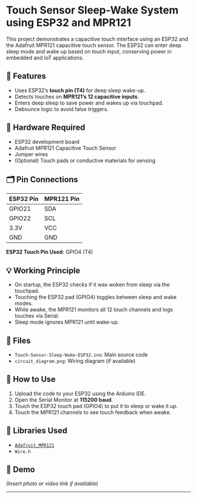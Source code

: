 # Touch Sensor Sleep-Wake System using ESP32 and MPR121

This project demonstrates a capacitive touch interface using an ESP32 and the Adafruit MPR121 capacitive touch sensor. The ESP32 can enter deep sleep mode and wake up based on touch input, conserving power in embedded and IoT applications.

## 🧠 Features

- Uses ESP32’s **touch pin (T4)** for deep sleep wake-up.
- Detects touches on **MPR121’s 12 capacitive inputs**.
- Enters deep sleep to save power and wakes up via touchpad.
- Debounce logic to avoid false triggers.

## 🔌 Hardware Required

- ESP32 development board  
- Adafruit MPR121 Capacitive Touch Sensor  
- Jumper wires  
- (Optional) Touch pads or conductive materials for sensing

## 🗂️ Pin Connections

| ESP32 Pin | MPR121 Pin |
|-----------|------------|
| GPIO21    | SDA        |
| GPIO22    | SCL        |
| 3.3V      | VCC        |
| GND       | GND        |

**ESP32 Touch Pin Used:** GPIO4 (T4)

## 💡 Working Principle

- On startup, the ESP32 checks if it was woken from sleep via the touchpad.
- Touching the ESP32 pad (GPIO4) toggles between sleep and wake modes.
- While awake, the MPR121 monitors all 12 touch channels and logs touches via Serial.
- Sleep mode ignores MPR121 until wake-up.

## 📂 Files

- `Touch-Sensor-Sleep-Wake-ESP32.ino`: Main source code
- `circuit_diagram.png`: Wiring diagram (if available)

## 🚀 How to Use

1. Upload the code to your ESP32 using the Arduino IDE.
2. Open the Serial Monitor at **115200 baud**.
3. Touch the ESP32 touch pad (GPIO4) to put it to sleep or wake it up.
4. Touch the MPR121 channels to see touch feedback when awake.

## 🧰 Libraries Used

- [`Adafruit_MPR121`](https://github.com/adafruit/Adafruit_MPR121)
- `Wire.h`

## 📸 Demo

*(Insert photo or video link if available)*

---

